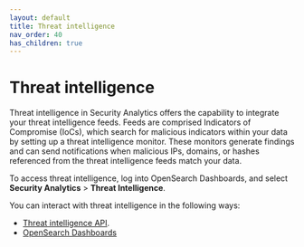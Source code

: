 ```yaml
---
layout: default
title: Threat intelligence
nav_order: 40
has_children: true
---
```


# Threat intelligence

Threat intelligence in Security Analytics offers the capability to integrate your threat intelligence feeds. Feeds are comprised Indicators of Compromise (IoCs), which search for malicious indicators within your data by setting up a threat intelligence monitor. These monitors generate findings and can send notifications when malicious IPs, domains, or hashes referenced from the threat intelligence feeds match your data.

To access threat intelligence, log into OpenSearch Dashboards, and select **Security Analytics** > **Threat Intelligence**.

You can interact with threat intelligence in the following ways:

- [Threat intelligence API]({{site.url}}{{site.baseurl}}/security-analytics/threat-intelligence/api/threat-intel-api/).
- [OpenSearch Dashboards]({{site.url}}{{site.baseurl}}/security-analytics/threat-intelligence/getting-started/)